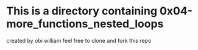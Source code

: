 # This is a directory containing 0x04-more_functions_nested_loops

created by obi william
feel free to clone and fork this repo
